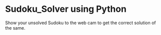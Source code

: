 # Sudoku_Solver using Python
Show your unsolved Sudoku to the web cam to get the correct solution of the same.
